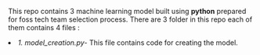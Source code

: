 This repo contains 3 machine learning model built using <b>python</b> prepared for foss tech team selection process. 
There are 3 folder in this repo each of them contains 4 files :
<li><i>1. model_creation.py</i>- This file contains code for creating the model.</li>
